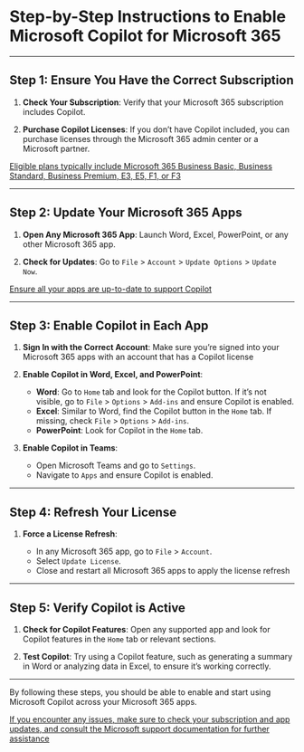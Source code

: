 # Step-by-Step Instructions to Enable Microsoft Copilot for Microsoft 365

---
## **Step 1: Ensure You Have the Correct Subscription**

1. **Check Your Subscription**: Verify that your Microsoft 365 subscription includes Copilot. 

2. **Purchase Copilot Licenses**: If you don’t have Copilot included, you can purchase licenses through the Microsoft 365 admin center or a Microsoft partner.

[Eligible plans typically include Microsoft 365 Business Basic, Business Standard, Business Premium, E3, E5, F1, or F3](https://learn.microsoft.com/en-us/copilot/microsoft-365/microsoft-365-copilot-setup)

---
## **Step 2: Update Your Microsoft 365 Apps**

1. **Open Any Microsoft 365 App**: Launch Word, Excel, PowerPoint, or any other Microsoft 365 app.

2. **Check for Updates**: Go to `File` > `Account` > `Update Options` > `Update Now`. 

[Ensure all your apps are up-to-date to support Copilot](https://learn.microsoft.com/en-us/copilot/microsoft-365/microsoft-365-copilot-setup)

---
## **Step 3: Enable Copilot in Each App**

1. **Sign In with the Correct Account**: Make sure you’re signed into your Microsoft 365 apps with an account that has a Copilot license

2. **Enable Copilot in Word, Excel, and PowerPoint**:

	- **Word**: Go to `Home` tab and look for the Copilot button. If it’s not visible, go to `File` > `Options` > `Add-ins` and ensure Copilot is enabled.
	- **Excel**: Similar to Word, find the Copilot button in the `Home` tab. If missing, check `File` > `Options` > `Add-ins`.
	- **PowerPoint**: Look for Copilot in the `Home` tab.

3. **Enable Copilot in Teams**:

	- Open Microsoft Teams and go to `Settings`.
	- Navigate to `Apps` and ensure Copilot is enabled.

---
## **Step 4: Refresh Your License**

1. **Force a License Refresh**:

	- In any Microsoft 365 app, go to `File` > `Account`.
	- Select `Update License`.
	- Close and restart all Microsoft 365 apps to apply the license refresh

---
## **Step 5: Verify Copilot is Active**

1. **Check for Copilot Features**: Open any supported app and look for Copilot features in the `Home` tab or relevant sections.

2. **Test Copilot**: Try using a Copilot feature, such as generating a summary in Word or analyzing data in Excel, to ensure it’s working correctly.

---

By following these steps, you should be able to enable and start using Microsoft Copilot across your Microsoft 365 apps. 

[If you encounter any issues, make sure to check your subscription and app updates, and consult the Microsoft support documentation for further assistance](https://learn.microsoft.com/en-us/copilot/microsoft-365/microsoft-365-copilot-setup)